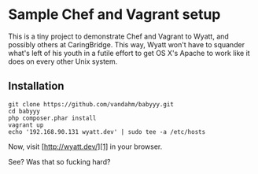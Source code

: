 # Sample Chef and Vagrant setup #

This is a tiny project to demonstrate Chef and Vagrant to Wyatt, and possibly others at CaringBridge. This way, Wyatt won't have to squander what's left of his youth in a futile effort to get OS X's Apache to work like it does on every other Unix system.

## Installation ##

    git clone https://github.com/vandahm/babyyy.git
    cd babyyy
    php composer.phar install
    vagrant up
    echo '192.168.90.131 wyatt.dev' | sudo tee -a /etc/hosts

Now, visit [http://wyatt.dev/][1] in your browser.

See? Was that so fucking hard?

[1]: http://wyatt.dev/



